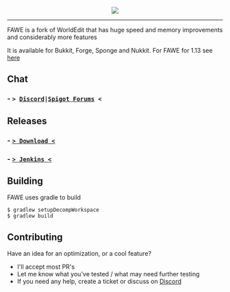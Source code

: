 <p align="center">
  <img src="https://i.imgur.com/Fog5fDB.png">
</p>

---

FAWE is a fork of WorldEdit that has huge speed and memory improvements and considerably more features

It is available for Bukkit, Forge, Sponge and Nukkit.
For FAWE for 1.13 see [here](https://github.com/boy0001/WorldEdit/)

## Chat
### - **`> `**[`Discord`](https://discord.gg/ngZCzbU)`|`[`Spigot Forums`](https://www.spigotmc.org/threads/fast-async-worldedit.100104/)**` <`**

## Releases

### - [**`> Download <`**](https://empcraft.com/fawe/download/)
### - [**`> Jenkins <`**](https://ci.athion.net/job/FastAsyncWorldEdit/)

## Building
FAWE uses gradle to build

```
$ gradlew setupDecompWorkspace
$ gradlew build
```

## Contributing
Have an idea for an optimization, or a cool feature?
 - I'll accept most PR's
 - Let me know what you've tested / what may need further testing
 - If you need any help, create a ticket or discuss on [Discord](https://discord.gg/ngZCzbU)
